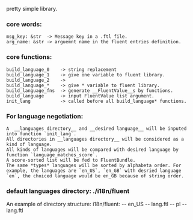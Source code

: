 pretty simple library.

### core words:
    msg_key: &str  -> Message key in a .ftl file.
    arg_name: &str -> arguemnt name in the fluent entries definition.

### core functions:
    build_language_0    -> string replacement
    build_language_1    -> give one variable to fluent library.
    build_language_2    -> 
    build_language_*    -> give * variable to fluent library.
    build_language_fns  -> generate __FluentValue__s by functions.
    build_language      -> input FluentValue list argument.
    init_lang           -> called before all build_language* functions.

### For language negotiation:
    A  __languages directory__ and __desired language__ will be inputed into function `init_lang`.
    All directories in __languages directory__ will be considered as a kind of language.
    All kinds of languages will be compared with desired language by function `language_matches_score`.
    A score-sorted list will be fed to FluentBundle.
    The same *types* languages will be sorted by alphabeta order. For example, the languages are `en_US`, `en_GB` with desried language `en`, the choiced language would be en_GB because of string order.
    
### default languages directory: ./i18n/fluent

An example of directory structure:
    i18n/fluent:
        -- en_US
            -- lang.ftl
        -- pl
            -- lang.ftl

